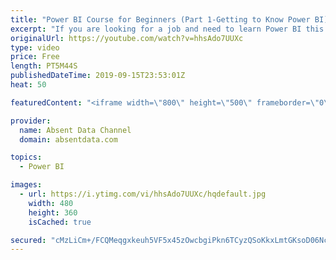 ```yaml
---
title: "Power BI Course for Beginners (Part 1-Getting to Know Power BI)"
excerpt: "If you are looking for a job and need to learn Power BI this is the perfect course for you. In this course you will learn Power BI using Facebook marketing data. You can get the data set for the course here: https://github.com/Gaelim/Power-BI-Courses/blob/master/fb_campaign.csv"
originalUrl: https://youtube.com/watch?v=hhsAdo7UUXc
type: video
price: Free
length: PT5M44S
publishedDateTime: 2019-09-15T23:53:01Z
heat: 50

featuredContent: "<iframe width=\"800\" height=\"500\" frameborder=\"0\" src=\"https://www.youtube.com/embed/hhsAdo7UUXc\" allow=\"accelerometer; autoplay; encrypted-media; gyroscope; picture-in-picture\" allowfullscreen></iframe>"

provider:
  name: Absent Data Channel
  domain: absentdata.com

topics:
  - Power BI

images:
  - url: https://i.ytimg.com/vi/hhsAdo7UUXc/hqdefault.jpg
    width: 480
    height: 360
    isCached: true

secured: "cMzLiCm+/FCQMeqgxkeuh5VF5x45zOwcbgiPkn6TCyzQSoKkxLmtGKsoD06NcuQir30CrVVcUuuYdSZMxVcGqkrL/Ob27BMkMgrYjhDuT3mADAj8EBGREQOQy/n700a5mO8gbBaanQzKfeAl4CMPBzjlMfVOT9AmijlE67C23bhFQZ9wNGvWaXbFBV0k0J/QeXvB1W1e1hzgFmivccyMHEICuhzGTW39i2x/WGxENpGxuaFHO3CC8uQDE/zptvsRweVLRvai5GBXW+RtQuDM/bWceSrmpYt9/cqh4BF9D1WGyKo6xJ0rsHZRDRjOlA9/1QAb3RJPgeo1YKQkIntsJ43evTE8xpY66uJxMIOBatVmiZ0dguq6PylSItcWDGBY4fL5xAAhVTshbnfaz9WRrmxfSTL0kBT+rYyh1YfhNDM=;CYQ+GtXFBCmJeSZgymMNFQ=="
---
```


